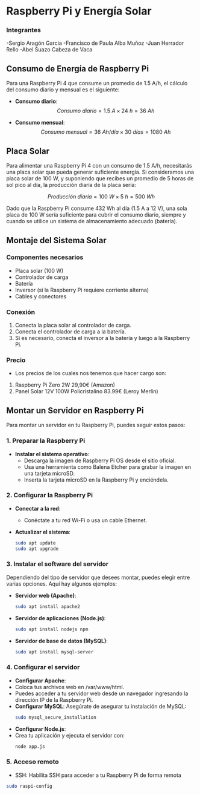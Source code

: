 # Raspberry Pi y Energía Solar
### Integrantes
-Sergio Aragón Garcia
-Francisco de Paula Alba Muñoz
-Juan Herrador Rello
-Abel Suazo Cabeza de Vaca
## Consumo de Energía de Raspberry Pi

Para una Raspberry Pi 4 que consume un promedio de 1.5 A/h, el cálculo del consumo diario y mensual es el siguiente:

- **Consumo diario**:
  $$Consumo \ diario = 1.5 \ A \times 24 \ h = 36 \ Ah$$

- **Consumo mensual**:
  $$Consumo \ mensual = 36 \ Ah/día \times 30 \ días = 1080 \ Ah$$

## Placa Solar

Para alimentar una Raspberry Pi 4 con un consumo de 1.5 A/h, necesitarás una placa solar que pueda generar suficiente energía. Si consideramos una placa solar de 100 W, y suponiendo que recibes un promedio de 5 horas de sol pico al día, la producción diaria de la placa sería:

$$Producción \ diaria = 100 \ W \times 5 \ h = 500 \ Wh$$

Dado que la Raspberry Pi consume 432 Wh al día (1.5 A a 12 V), una sola placa de 100 W sería suficiente para cubrir el consumo diario, siempre y cuando se utilice un sistema de almacenamiento adecuado (batería).

## Montaje del Sistema Solar

### Componentes necesarios

- Placa solar (100 W)
- Controlador de carga
- Batería 
- Inversor (si la Raspberry Pi requiere corriente alterna)
- Cables y conectores

### Conexión

1. Conecta la placa solar al controlador de carga.
2. Conecta el controlador de carga a la batería.
3. Si es necesario, conecta el inversor a la batería y luego a la Raspberry Pi.

### Precio
- Los precios de los cuales nos tenemos que hacer cargo son:
1. Raspberry Pi Zero 2W 29,90€ (Amazon)
2. Panel Solar 12V 100W Policristalino 83.99€ (Leroy Merlin) 

## Montar un Servidor en Raspberry Pi

Para montar un servidor en tu Raspberry Pi, puedes seguir estos pasos:

### 1. Preparar la Raspberry Pi

- **Instalar el sistema operativo**:
  - Descarga la imagen de Raspberry Pi OS desde el sitio oficial.
  - Usa una herramienta como Balena Etcher para grabar la imagen en una tarjeta microSD.
  - Inserta la tarjeta microSD en la Raspberry Pi y enciéndela.

### 2. Configurar la Raspberry Pi

- **Conectar a la red**:
  - Conéctate a tu red Wi-Fi o usa un cable Ethernet.
  
- **Actualizar el sistema**:
  ```bash
  sudo apt update
  sudo apt upgrade

### 3. Instalar el software del servidor

Dependiendo del tipo de servidor que desees montar, puedes elegir entre varias opciones. Aquí hay algunos ejemplos:

- **Servidor web (Apache)**:
  ```bash
  sudo apt install apache2
- **Servidor de aplicaciones (Node.js)**:
  ```bash
  sudo apt install nodejs npm

- **Servidor de base de datos (MySQL)**:
  ```bash
  sudo apt install mysql-server

### 4. Configurar el servidor
- **Configurar Apache**:
- Coloca tus archivos web en /var/www/html.
- Puedes acceder a tu servidor web desde un navegador ingresando la dirección IP de la Raspberry Pi.
- **Configurar MySQL**:
 Asegúrate de asegurar tu instalación de MySQL:
  ```bash
  sudo mysql_secure_installation
- **Configurar Node.js**:
- Crea tu aplicación y ejecuta el servidor con:
  ```bash
  node app.js
  
### 5. Acceso remoto
- SSH: Habilita SSH para acceder a tu Raspberry Pi de forma remota
```bash
sudo raspi-config






